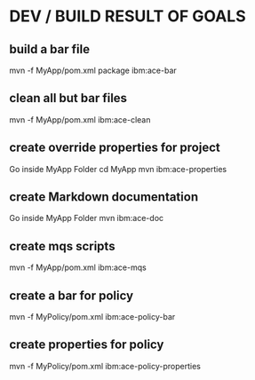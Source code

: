 # DEV / BUILD RESULT OF GOALS

## build a bar file
mvn -f MyApp/pom.xml package ibm:ace-bar

## clean all but bar files
mvn -f MyApp/pom.xml ibm:ace-clean

## create override properties for project
Go inside MyApp Folder
cd MyApp
mvn ibm:ace-properties

## create Markdown documentation
Go inside MyApp Folder
mvn ibm:ace-doc

## create mqs scripts
mvn -f MyApp/pom.xml ibm:ace-mqs

## create a bar for policy
mvn -f MyPolicy/pom.xml ibm:ace-policy-bar

## create properties for policy
mvn -f MyPolicy/pom.xml ibm:ace-policy-properties

